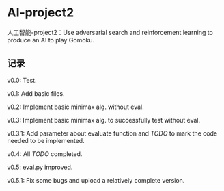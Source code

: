 # AI-project2

人工智能-project2：Use adversarial search and reinforcement  learning to produce an AI to play Gomoku.


## 记录

v0.0: Test.  

v0.1: Add basic files.  

v0.2: Implement basic minimax alg. without eval.  

v0.3: Implement basic minimax alg. to successfully test without eval.  

v0.3.1: Add parameter about evaluate function and *TODO* to mark the code needed to be implemented.

v0.4: All *TODO* completed.

v0.5: eval.py improved.

v0.5.1: Fix some bugs and upload a relatively complete version.
